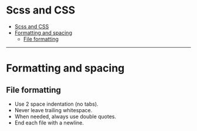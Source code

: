 Scss and CSS
====

- [Scss and CSS](#scss-and-css)
- [Formatting and spacing](#formatting-and-spacing)
  - [File formatting](#file-formatting)

---------------------------------------------

# Formatting and spacing
## File formatting
* Use 2 space indentation (no tabs).
* Never leave trailing whitespace.
* When needed, always use double quotes.
* End each file with a newline.
